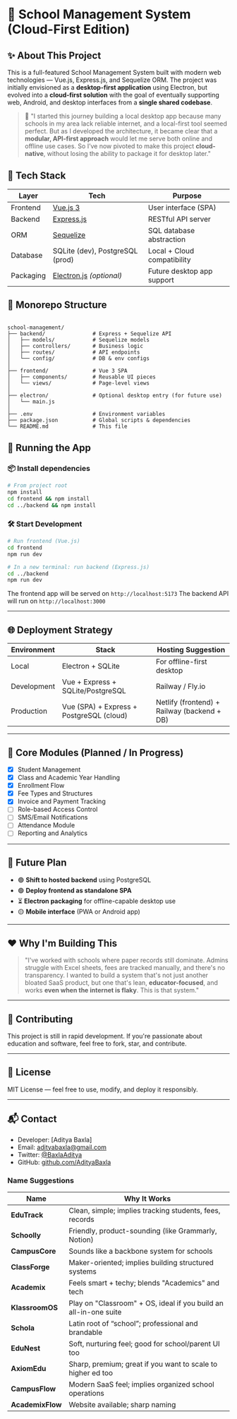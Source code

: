 # 🏫 School Management System (Cloud-First Edition)

## ✨ About This Project

This is a full-featured School Management System built with modern web technologies — Vue.js, Express.js, and Sequelize ORM. The project was initially envisioned as a **desktop-first application** using Electron, but evolved into a **cloud-first solution** with the goal of eventually supporting web, Android, and desktop interfaces from a **single shared codebase**.

> 💬 "I started this journey building a local desktop app because many schools in my area lack reliable internet, and a local-first tool seemed perfect. But as I developed the architecture, it became clear that a **modular, API-first approach** would let me serve both online and offline use cases. So I’ve now pivoted to make this project **cloud-native**, without losing the ability to package it for desktop later."

## 🧱 Tech Stack

| Layer        | Tech                         | Purpose                               |
| ------------ | ---------------------------- | ------------------------------------- |
| Frontend     | [Vue.js 3](https://vuejs.org/)         | User interface (SPA)                  |
| Backend      | [Express.js](https://expressjs.com/)   | RESTful API server                    |
| ORM          | [Sequelize](https://sequelize.org/)    | SQL database abstraction              |
| Database     | SQLite (dev), PostgreSQL (prod) | Local + Cloud compatibility           |
| Packaging    | [Electron.js](https://www.electronjs.org/) _(optional)_ | Future desktop app support            |

## 📁 Monorepo Structure

```

school-management/
├── backend/               # Express + Sequelize API
│   ├── models/            # Sequelize models
│   ├── controllers/       # Business logic
│   ├── routes/            # API endpoints
│   └── config/            # DB & env configs
│
├── frontend/              # Vue 3 SPA
│   ├── components/        # Reusable UI pieces
│   └── views/             # Page-level views
│
├── electron/              # Optional desktop entry (for future use)
│   └── main.js
│
├── .env                   # Environment variables
├── package.json           # Global scripts & dependencies
└── README.md              # This file

````

## 🚀 Running the App

### 📦 Install dependencies

```bash
# From project root
npm install
cd frontend && npm install
cd ../backend && npm install
````

### 🛠 Start Development

```bash
# Run frontend (Vue.js)
cd frontend
npm run dev

# In a new terminal: run backend (Express.js)
cd ../backend
npm run dev
```

The frontend app will be served on `http://localhost:5173`
The backend API will run on `http://localhost:3000`

---

## 🌐 Deployment Strategy

| Environment | Stack                                    | Hosting Suggestion                          |
| ----------- | ---------------------------------------- | ------------------------------------------- |
| Local       | Electron + SQLite                        | For offline-first desktop                   |
| Development | Vue + Express + SQLite/PostgreSQL        | Railway / Fly.io                            |
| Production  | Vue (SPA) + Express + PostgreSQL (cloud) | Netlify (frontend) + Railway (backend + DB) |

---

## 🎯 Core Modules (Planned / In Progress)

* [x] Student Management
* [x] Class and Academic Year Handling
* [x] Enrollment Flow
* [x] Fee Types and Structures
* [x] Invoice and Payment Tracking
* [ ] Role-based Access Control
* [ ] SMS/Email Notifications
* [ ] Attendance Module
* [ ] Reporting and Analytics

---

## 🔄 Future Plan

* 🟢 **Shift to hosted backend** using PostgreSQL
* 🟢 **Deploy frontend as standalone SPA**
* ⏳ **Electron packaging** for offline-capable desktop use
* 🟡 **Mobile interface** (PWA or Android app)

---

## ❤️ Why I'm Building This

> "I've worked with schools where paper records still dominate. Admins struggle with Excel sheets, fees are tracked manually, and there's no transparency. I wanted to build a system that's not just another bloated SaaS product, but one that's lean, **educator-focused**, and works **even when the internet is flaky**. This is that system."

---

## 🤝 Contributing

This project is still in rapid development. If you're passionate about education and software, feel free to fork, star, and contribute.

---

## 📜 License

MIT License — feel free to use, modify, and deploy it responsibly.

---

## 📬 Contact

* Developer: \[Aditya Baxla]
* Email: [adityabaxla@gmail.com](mailto:adityabaxla@gmail.com)
* Twitter: [@BaxlaAditya](https://twitter.com/BaxlaAditya)
* GitHub: [github.com/AdityaBaxla](https://github.com/adityabaxla)



### Name Suggestions
| Name            | Why It Works                                                     |
| --------------- | ---------------------------------------------------------------- |
| **EduTrack**    | Clean, simple; implies tracking students, fees, records          |
| **Schoolly**    | Friendly, product-sounding (like Grammarly, Notion)              |
| **CampusCore**  | Sounds like a backbone system for schools                        |
| **ClassForge**  | Maker-oriented; implies building structured systems              |
| **Academix**    | Feels smart + techy; blends "Academics" and tech                 |
| **KlassroomOS** | Play on "Classroom" + OS, ideal if you build an all-in-one suite |
| **Schola**      | Latin root of “school”; professional and brandable               |
| **EduNest**     | Soft, nurturing feel; good for school/parent UI too              |
| **AxiomEdu**    | Sharp, premium; great if you want to scale to higher ed too      |
| **CampusFlow**  | Modern SaaS feel; implies organized school operations            |
|**AcademixFlow** | Website available; sharp naming                                  |
